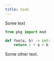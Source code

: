 ```yaml
---
title: SaaS
---
```


Some text
```python
from pkg import mod

def foo(a, b) -> int:
    return 1 + a + b
```
Some other text.